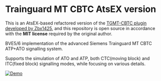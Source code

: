 # Trainguard MT CBTC AtsEX version
This is an AtsEX-based refactored version of the [TGMT-CBTC plugin developed by Zbx1425](https://github.com/zbx1425/TGMT-CBTC), and this repository is open source in accordance with the **MIT license** required by the original author.

BVE5/6 implementation of the advanced Siemens Trainguard MT CBTC ATP+ATO signalling system.

Supports the simulation of ATO and ATP, both CTC(moving block) and ITC(fixed block) signalling modes, while focusing on various details.  

[![Demo](https://z3.ax1x.com/2021/07/16/WM9YfU.png)](https://imgtu.com/i/WM9YfU)
